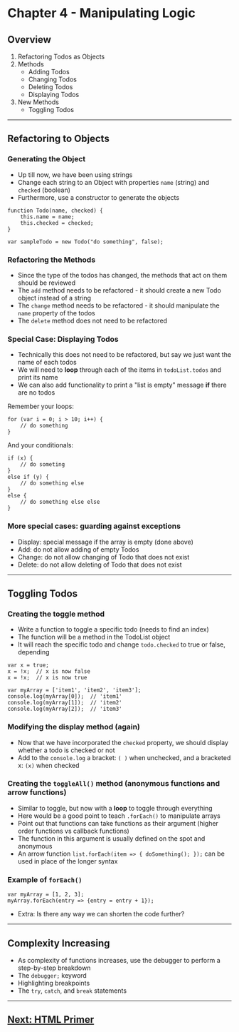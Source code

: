 # Chapter 4 - Manipulating Logic

## Overview

1. Refactoring Todos as Objects
2. Methods
    * Adding Todos
    * Changing Todos
    * Deleting Todos
    * Displaying Todos
3. New Methods
    * Toggling Todos

------

## Refactoring to Objects

### Generating the Object

* Up till now, we have been using strings
* Change each string to an Object with properties `name` (string) and `checked` (boolean)
* Furthermore, use a constructor to generate the objects

```
function Todo(name, checked) {
    this.name = name;
    this.checked = checked;
}

var sampleTodo = new Todo("do something", false);
```

### Refactoring the Methods

* Since the type of the todos has changed, the methods that act on them should be reviewed
* The `add` method needs to be refactored - it should create a new Todo object instead of a string
* The `change` method needs to be refactored - it should manipulate the `name` property of the todos
* The `delete` method does not need to be refactored

### Special Case: Displaying Todos

* Technically this does not need to be refactored, but say we just want the name of each todos
* We will need to **loop** through each of the items in `todoList.todos` and print its name
* We can also add functionality to print a "list is empty" message **if** there are no todos

Remember your loops:
```
for (var i = 0; i > 10; i++) {
    // do something
}
```

And your conditionals:
```
if (x) {
    // do someting
}
else if (y) {
    // do something else
}
else {
    // do something else else
}
```


### More special cases: guarding against exceptions

* Display: special message if the array is empty (done above)
* Add: do not allow adding of empty Todos
* Change: do not allow changing of Todo that does not exist
* Delete: do not allow deleting of Todo that does not exist

------

## Toggling Todos

### Creating the toggle method

* Write a function to toggle a specific todo (needs to find an index)
* The function will be a method in the TodoList object
* It will reach the specific todo and change `todo.checked` to true or false, depending

```
var x = true;
x = !x;  // x is now false
x = !x;  // x is now true
```

```
var myArray = ['item1', 'item2', 'item3'];
console.log(myArray[0]);  // 'item1'
console.log(myArray[1]);  // 'item2'
console.log(myArray[2]);  // 'item3'
```

### Modifying the display method (again)

* Now that we have incorporated the `checked` property, we should display whether a todo is checked or not
* Add to the `console.log` a bracket: `( )` when unchecked, and a bracketed x: `(x)` when checked

### Creating the `toggleAll()` method (anonymous functions and arrow functions)

* Similar to toggle, but now with a **loop** to toggle through everything
* Here would be a good point to teach `.forEach()` to manipulate arrays
* Point out that functions can take functions as their argument (higher order functions vs callback functions)
* The function in this argument is usually defined on the spot and anonymous
* An arrow function `list.forEach(item => { doSomething(); });` can be used in place of the longer syntax

### Example of `forEach()`

```
var myArray = [1, 2, 3];
myArray.forEach(entry => {entry = entry + 1});
```
* Extra: Is there any way we can shorten the code further?

------

## Complexity Increasing

* As complexity of functions increases, use the debugger to perform a step-by-step breakdown
* The `debugger;` keyword
* Highlighting breakpoints
* The `try`, `catch`, and `break` statements

------

## [Next: HTML Primer](chapter5.md)